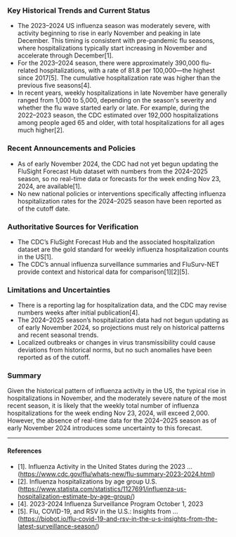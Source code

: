 ### Key Historical Trends and Current Status

- The 2023–2024 US influenza season was moderately severe, with activity beginning to rise in early November and peaking in late December. This timing is consistent with pre-pandemic flu seasons, where hospitalizations typically start increasing in November and accelerate through December[1].
- For the 2023–2024 season, there were approximately 390,000 flu-related hospitalizations, with a rate of 81.8 per 100,000—the highest since 2017[5]. The cumulative hospitalization rate was higher than the previous five seasons[4].
- In recent years, weekly hospitalizations in late November have generally ranged from 1,000 to 5,000, depending on the season's severity and whether the flu wave started early or late. For example, during the 2022–2023 season, the CDC estimated over 192,000 hospitalizations among people aged 65 and older, with total hospitalizations for all ages much higher[2].

### Recent Announcements and Policies

- As of early November 2024, the CDC had not yet begun updating the FluSight Forecast Hub dataset with numbers from the 2024–2025 season, so no real-time data or forecasts for the week ending Nov 23, 2024, are available[1].
- No new national policies or interventions specifically affecting influenza hospitalization rates for the 2024–2025 season have been reported as of the cutoff date.

### Authoritative Sources for Verification

- The CDC’s FluSight Forecast Hub and the associated hospitalization dataset are the gold standard for weekly influenza hospitalization counts in the US[1].
- The CDC’s annual influenza surveillance summaries and FluSurv-NET provide context and historical data for comparison[1][2][5].

### Limitations and Uncertainties

- There is a reporting lag for hospitalization data, and the CDC may revise numbers weeks after initial publication[4].
- The 2024–2025 season’s hospitalization data had not begun updating as of early November 2024, so projections must rely on historical patterns and recent seasonal trends.
- Localized outbreaks or changes in virus transmissibility could cause deviations from historical norms, but no such anomalies have been reported as of the cutoff.

### Summary

Given the historical pattern of influenza activity in the US, the typical rise in hospitalizations in November, and the moderately severe nature of the most recent season, it is likely that the weekly total number of influenza hospitalizations for the week ending Nov 23, 2024, will exceed 2,000. However, the absence of real-time data for the 2024–2025 season as of early November 2024 introduces some uncertainty to this forecast.

---

#### References

- [1]. Influenza Activity in the United States during the 2023 ... (https://www.cdc.gov/flu/whats-new/flu-summary-2023-2024.html)
- [2]. Influenza hospitalizations by age group U.S. (https://www.statista.com/statistics/1127691/influenza-us-hospitalization-estimate-by-age-group/)
- [4]. 2023-2024 Influenza Surveillance Program October 1, 2023
- [5]. Flu, COVID-19, and RSV in the U.S.: Insights from ... (https://biobot.io/flu-covid-19-and-rsv-in-the-u-s-insights-from-the-latest-surveillance-season/)